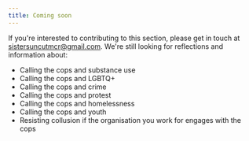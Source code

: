 ```yaml
---
title: Coming soon
---
```

If you're interested to contributing to this section, please get in touch at sistersuncutmcr@gmail.com. We're still looking for reflections and information about: 

* Calling the cops and substance use
* Calling the cops and LGBTQ+
* Calling the cops and crime
* Calling the cops and protest
* Calling the cops and homelessness
* Calling the cops and youth 
* Resisting collusion if the organisation you work for engages with the cops